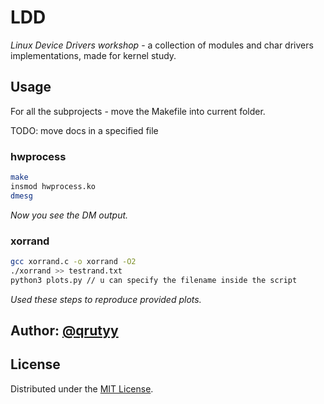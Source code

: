 # LDD

*Linux Device Drivers workshop* - a collection of modules and char drivers implementations, made for kernel study. 


## Usage

For all the subprojects - move the Makefile into current folder. 

TODO: move docs in a specified file

### hwprocess

```bash
make
insmod hwprocess.ko
dmesg
```
*Now you see the DM output.*

### xorrand 

```bash
gcc xorrand.c -o xorrand -O2
./xorrand >> testrand.txt
python3 plots.py // u can specify the filename inside the script
```
*Used these steps to reproduce provided plots.*


## Author: [@qrutyy](https://github.com/qrutyy)

## License

Distributed under the [MIT License](https://choosealicense.com/licenses/mit/). 

